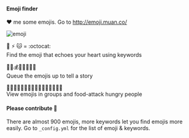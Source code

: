 #### Emoji finder

:heart: me some emojis. Go to http://emoji.muan.co/

![emoji](https://f.cloud.github.com/assets/1153134/1609791/b29e53ea-5559-11e3-8697-aee235cd9338.gif)

:octopus: :zap: :cat: = :octocat:<br />
Find the emoji that echoes your heart using keywords 

:raised_hands::gun::moneybag::police_car::boom::hospital::syringe::skull:<br />
Queue the emojis up to tell a story

:oden::spaghetti::cookie::stew::ice_cream::icecream::sushi::curry::custard::dango::pizza::ramen::fried_shrimp::fries::chocolate_bar::hamburger:<br />
View emojis in groups and food-attack hungry people 

#### Please contribute :pray:

There are almost 900 emojis, more keywords let you find emojis more easily. Go to `_config.yml` for the list of emoji & keywords.
